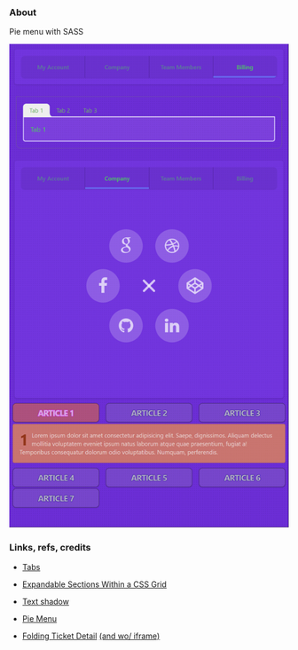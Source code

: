 ### About

Pie menu with SASS

![](src/assets/previews/2023-02-24_16-12-23.png)

### Links, refs, credits

* [Tabs](https://daisyui.com/components/tab)
* [Expandable Sections Within a CSS Grid](https://css-tricks.com/expandable-sections-within-a-css-grid)
* [Text shadow](https://adrianroselli.com/2019/04/details-summary-are-not-insert-control-here.html)
* [Pie Menu](https://codepen.io/orion_Lord_of_the_world/pen/KKXmaEL)

* [Folding Ticket Detail](https://codepen.io/pizza3/pen/bGVPZvo) [(and wo/ iframe)](https://cdpn.io/pizza3/fullpage/bGVPZvo)

